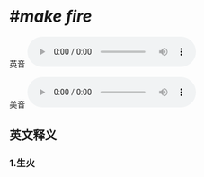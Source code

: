 # ***\#make fire*** 
英音
<audio src="./media/make fire1_AAC.aac" controls="controls"></audio>

美音
<audio src="./media/make fire2_AAC.aac" controls="controls"></audio>



  

英文释义
---
### 1.**生火**  


